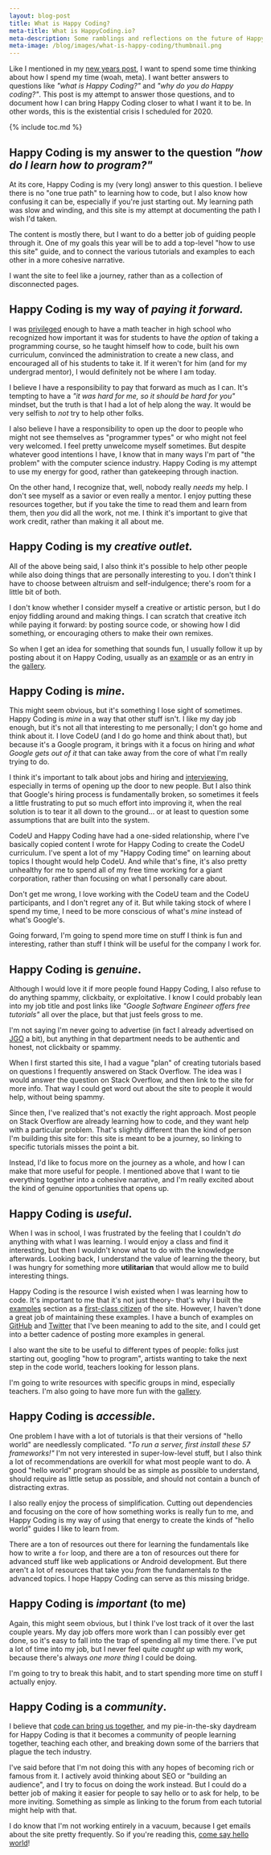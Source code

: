```yaml
---
layout: blog-post
title: What is Happy Coding?
meta-title: What is HappyCoding.io?
meta-description: Some ramblings and reflections on the future of Happy Coding.
meta-image: /blog/images/what-is-happy-coding/thumbnail.png
---
```


Like I mentioned in my [new years post](/blog/happy-new-year-2020), I want to spend some time thinking about how I spend my time (woah, meta). I want better answers to questions like *"what is Happy Coding?"* and *"why do you do Happy coding?"*. This post is my attempt to answer those questions, and to document how I can bring Happy Coding closer to what I want it to be. In other words, this is the existential crisis I scheduled for 2020.

{% include toc.md %}

## Happy Coding is my answer to the question *"how do I learn how to program?"*

At its core, Happy Coding is my (very long) answer to this question. I believe there is no "one true path" to learning how to code, but I also know how confusing it can be, especially if you're just starting out. My learning path was slow and winding, and this site is my attempt at documenting the path I wish I'd taken.

The content is mostly there, but I want to do a better job of guiding people through it. One of my goals this year will be to add a top-level "how to use this site" guide, and to connect the various tutorials and examples to each other in a more cohesive narrative.

I want the site to feel like a journey, rather than as a collection of disconnected pages.

## Happy Coding is my way of *paying it forward.*

I was [privileged](/blog/checking-my-privilege) enough to have a math teacher in high school who recognized how important it was for students to have *the option* of taking a programming course, so he taught himself how to code, built his own curriculum, convinced the administration to create a new class, and encouraged all of his students to take it. If it weren't for him (and for my undergrad mentor), I would definitely not be where I am today.

I believe I have a responsibility to pay that forward as much as I can. It's tempting to have a *"it was hard for me, so it should be hard for you"* mindset, but the truth is that I had a lot of help along the way. It would be very selfish to *not* try to help other folks.

I also believe I have a responsibility to open up the door to people who might not see themselves as "programmer types" or who might not feel very welcomed. I feel pretty unwelcome myself sometimes. But despite whatever good intentions I have, I know that in many ways I'm part of "the problem" with the computer science industry. Happy Coding is my attempt to use my energy for good, rather than gatekeeping through inaction.

On the other hand, I recognize that, well, nobody really *needs* my help. I don't see myself as a savior or even really a mentor. I enjoy putting these resources together, but if you take the time to read them and learn from them, then *you* did all the work, not me. I think it's important to give that work credit, rather than making it all about me.

## Happy Coding is my *creative outlet.*

All of the above being said, I also think it's possible to help other people while also doing things that are personally interesting to you. I don't think I have to choose between altruism and self-indulgence; there's room for a little bit of both.

I don't know whether I consider myself a creative or artistic person, but I do enjoy fiddling around and making things. I can scratch that creative itch while paying it forward: by posting source code, or showing how I did something, or encouraging others to make their own remixes.

So when I get an idea for something that sounds fun, I usually follow it up by posting about it on Happy Coding, usually as an [example](/examples) or as an entry in the [gallery](/gallery).

## Happy Coding is *mine*.

This might seem obvious, but it's something I lose sight of sometimes. Happy Coding is *mine* in a way that other stuff isn't. I like my day job enough, but it's not all that interesting to me personally; I don't go home and think about it. I love CodeU (and I do go home and think about that), but because it's a Google program, it brings with it a focus on hiring and *what Google gets out of it* that can take away from the core of what I'm really trying to do.

I think it's important to talk about jobs and hiring and [interviewing](/tutorials/how-to/interview), especially in terms of opening up the door to new people. But I also think that Google's hiring process is fundamentally broken, so sometimes it feels a little frustrating to put so much effort into improving it, when the real solution is to tear it all down to the ground... or at least to question some assumptions that are built into the system.

CodeU and Happy Coding have had a one-sided relationship, where I've basically copied content I wrote for Happy Coding to create the CodeU curriculum. I've spent a lot of my "Happy Coding time" on learning about topics I thought would help CodeU. And while that's fine, it's also pretty unhealthy for me to spend all of my free time working for a giant corporation, rather than focusing on what I personally care about.

Don't get me wrong, I love working with the CodeU team and the CodeU participants, and I don't regret any of it. But while taking stock of where I spend my time, I need to be more conscious of what's *mine* instead of what's Google's.

Going forward, I'm going to spend more time on stuff I think is fun and interesting, rather than stuff I think will be useful for the company I work for.

## Happy Coding is *genuine*.

Although I would love it if more people found Happy Coding, I also refuse to do anything spammy, clickbaity, or exploitative. I know I could probably lean into my job title and post links like *"Google Software Engineer offers free tutorials"* all over the place, but that just feels gross to me.

I'm not saying I'm never going to advertise (in fact I already advertised on [JGO](http://www.java-gaming.org/) a bit), but anything in that department needs to be authentic and honest, not clickbaity or spammy.

When I first started this site, I had a vague "plan" of creating tutorials based on questions I frequently answered on Stack Overflow. The idea was I would answer the question on Stack Overflow, and then link to the site for more info. That way I could get word out about the site to people it would help, without being spammy.

Since then, I've realized that's not exactly the right approach. Most people on Stack Overflow are already learning how to code, and they want help with a particular problem. That's slightly different than the kind of person I'm building this site for: this site is meant to be a journey, so linking to specific tutorials misses the point a bit.

Instead, I'd like to focus more on the journey as a whole, and how I can make that more useful for people. I mentioned above that I want to tie everything together into a cohesive narrative, and I'm really excited about the kind of genuine opportunities that opens up.

## Happy Coding is *useful*.

When I was in school, I was frustrated by the feeling that I couldn't *do* anything with what I was learning. I  would enjoy a class and find it interesting, but then I wouldn't know what to do with the knowledge afterwards. Looking back, I understand the value of learning the theory, but I was hungry for something more **utilitarian** that would allow me to build interesting things.

Happy Coding is the resource I wish existed when I was learning how to code. It's important to me that it's not just theory- that's why I built the [examples](/examples) section as a [first-class citizen](https://en.wikipedia.org/wiki/First-class_citizen) of the site. However, I haven't done a great job of maintaining these examples. I have a bunch of examples on [GitHub](https://github.com/KevinWorkman/GoogleCloudExamples) and [Twitter](https://twitter.com/KevinAWorkman/status/1189928312413409280) that I've  been meaning to add to the site, and I could get into a better cadence of posting more examples in general.

I also want the site to be useful to different types of people: folks just starting out, googling "how to program", artists wanting to take the next step in the code world, teachers looking for lesson plans.

I'm going to write resources with specific groups in mind, especially teachers. I'm also going to have more fun with the [gallery](/gallery).

## Happy Coding is *accessible*.

One problem I have with a lot of tutorials is that their versions of "hello world" are needlessly complicated. *"To run a server, first install these 57 frameworks!"* I'm not very interested in super-low-level stuff, but I also think a lot of recommendations are overkill for what most people want to do. A good "hello world" program should be as simple as possible to understand, should require as little setup as possible, and should not contain a bunch of distracting extras.

I also really enjoy the process of simplification. Cutting out dependencies and focusing on the core of how something works is really fun to me, and Happy Coding is my way of using that energy to create the kinds of "hello world" guides I like to learn from.

There are a ton of resources out there for learning the fundamentals like how to write a `for` loop, and there are a ton of resources out there for advanced stuff like web applications or Android development. But there aren't a lot of resources that take you *from* the fundamentals *to* the advanced topics. I hope Happy Coding can serve as this missing bridge.

## Happy Coding is *important* (to me)

Again, this might seem obvious, but I think I've lost track of it over the last couple years. My day job offers more work than I can possibly ever get done, so it's easy to fall into the trap of spending all my time there. I've put a lot of time into my job, but I never feel quite *caught up* with my work, because there's always *one more thing* I could be doing.

I'm going to try to break this habit, and to start spending more time on stuff I actually enjoy.

## Happy Coding is a *community*.

I believe that [code can bring us together](/blog/code-can-bring-us-together), and my pie-in-the-sky daydream for Happy Coding is that it becomes a community of people learning together, teaching each other, and breaking down some of the barriers that plague the tech industry.

I've said before that I'm not doing this with any hopes of becoming rich or famous from it. I actively avoid thinking about SEO or "building an audience", and I try to focus on doing the work instead. But I could do a better job of making it easier for people to say hello or to ask for help, to be more inviting. Something as simple as linking to the forum from each tutorial might help with that.

I do know that I'm not working entirely in a vacuum, because I get emails about the site pretty frequently. So if you're reading this, [come say hello world](https://forum.happycoding.io/)!